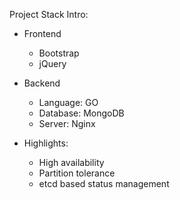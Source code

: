 Project Stack Intro:
- Frontend
    - Bootstrap
    - jQuery

- Backend
    - Language: GO
    - Database: MongoDB
    - Server: Nginx

- Highlights:
    - High availability
    - Partition tolerance 
    - etcd based status management